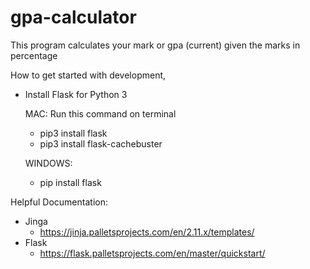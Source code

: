 # gpa-calculator
This program calculates your mark or gpa (current) given the marks in percentage

How to get started with development,
- Install Flask for Python 3

  MAC:
    Run this command on terminal
    - pip3 install flask
    - pip3 install flask-cachebuster
    
  WINDOWS:
    - pip install flask
    
Helpful Documentation:
- Jinga
  -   https://jinja.palletsprojects.com/en/2.11.x/templates/
- Flask 
  - https://flask.palletsprojects.com/en/master/quickstart/

